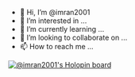 - 👋 Hi, I’m @imran2001
- 👀 I’m interested in ...
- 🌱 I’m currently learning ...
- 💞️ I’m looking to collaborate on ...
- 📫 How to reach me ...

<!---
imran2001/imran2001 is a ✨ special ✨ repository because its `README.md` (this file) appears on your GitHub profile.
You can click the Preview link to take a look at your changes.
--->
[![@imran2001's Holopin board](https://holopin.me/imran2001)](https://holopin.io/@imran2001)
